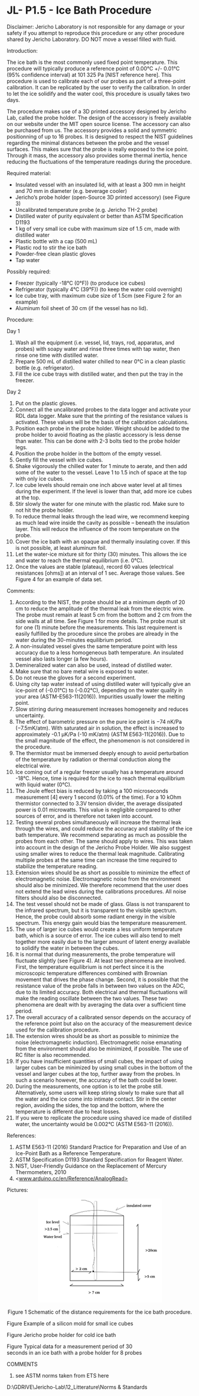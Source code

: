 JL- P1.5 - Ice Bath Procedure
=============================

Disclaimer: Jericho Laboratory is not responsible for any damage or your safety if you attempt to reproduce this procedure or any other procedure shared by Jericho Laboratory. DO NOT move a vessel filled with fluid.

Introduction:

The ice bath is the most commonly used fixed point temperature. This procedure will typically produce a reference point of 0.00°C +/- 0.01°C (95% confidence interval) at 101 325 Pa \[NIST reference here\]. This procedure is used to calibrate each of our probes as part of a three-point calibration. It can be replicated by the user to verify the calibration. In order to let the ice solidify and the water cool, this procedure is usually takes two days.

The procedure makes use of a 3D printed accessory designed by Jericho Lab, called the probe holder. The design of the accessory is freely available on our website under the MIT open source license. The accessory can also be purchased from us. The accessory provides a solid and symmetric positionning of up to 16 probes. It is designed to respect the NIST guidelines regarding the minimal distances between the probe and the vessel surfaces. This makes sure that the probe is really exposed to the ice point. Through it mass, the accessory also provides some thermal inertia, hence reducing the fluctuations of the temperature readings during the procedure.

Required material:

- Insulated vessel with an insulated lid, with at least a 300 mm in height and 70 mm in diameter (e.g. beverage cooler)
- Jericho’s probe holder (open-Source 3D printed accessory) (see Figure 3)
- Uncalibrated temperature probe (e.g. Jericho TH-2 probe)
- Distilled water of purity equivalent or better than ASTM Specification D1193
- 1 kg of very small ice cube with maximum size of 1.5 cm, made with distilled water
- Plastic bottle with a cap (500 mL)
- Plastic rod to stir the ice bath
- Powder-free clean plastic gloves
- Tap water

Possibly required:

- Freezer (typically -18°C (0°F)) (to produce ice cubes)
- Refrigerator (typically 4°C (39°F)) (to keep the water cold overnight)
- Ice cube tray, with maximum cube size of 1.5cm (see Figure 2 for an example)
- Aluminum foil sheet of 30 cm (if the vessel has no lid).

Procedure:

Day 1

1. Wash all the equipment (i.e. vessel, lid, trays, rod, apparatus, and probes) with soapy water and rinse three times with tap water, then rinse one time with distilled water.
2. Prepare 500 mL of distilled water chilled to near 0°C in a clean plastic bottle (e.g. refrigerator).
3. Fill the ice cube trays with distilled water, and then put the tray in the freezer.

Day 2

1. Put on the plastic gloves.
2. Connect all the uncalibrated probes to the data logger and activate your RDL data logger. Make sure that the printing of the resistance values is activated. These values will be the basis of the calibration calculations.
3. Position each probe in the probe holder. Weight should be added to the probe holder to avoid floating as the plastic accessory is less dense than water. This can be done with 2-3 bolts tied to the probe holder legs.
4. Position the probe holder in the bottom of the empty vessel.
5. Gently fill the vessel with ice cubes.
6. Shake vigorously the chilled water for 1 minute to aerate, and then add some of the water to the vessel. Leave 1 to 1.5 inch of space at the top with only ice cubes.
7. Ice cube levels should remain one inch above water level at all times during the experiment. If the level is lower than that, add more ice cubes at the top.
8. Stir slowly the water for one minute with the plastic rod. Make sure to not hit the probe holder.
9. To reduce thermal leaks through the lead wire, we recommend keeping as much lead wire inside the cavity as possible – beneath the insulation layer. This will reduce the influence of the room temperature on the probe.
10. Cover the ice bath with an opaque and thermally insulating cover. If this is not possible, at least aluminum foil.
11. Let the water-ice mixture sit for thirty (30) minutes. This allows the ice and water to reach the thermal equilibrium (i.e. 0°C).
12. Once the values are stable (plateau), record 60 values (electrical resistances \[ohms\]) at an interval of 1 sec. Average those values. See Figure 4 for an example of data set.

Comments:

1. According to the NIST, the probe should be at a minimum depth of 20 cm to reduce the amplitude of the thermal leak from the electric wire. The probe must remain at least 5 cm from the bottom and 2 cm from the side walls at all time. See Figure 1 for more details. The probe must sit for one (1) minute before the measurements. This last requirement is easily fulfilled by the procedure since the probes are already in the water during the 30-minutes equilibrium period.
2. A non-insulated vessel gives the same temperature point with less accuracy due to a less homogeneous bath temperature. An insulated vessel also lasts longer (a few hours).
3. Demineralized water can also be used, instead of distilled water.
4. Make sure that no bare metal wire is exposed to water.
5. Do not reuse the gloves for a second experiment.
6. Using city tap water instead of using distilled water will typically give an ice-point of (-0.01°C) to (-0.02°C), depending on the water quality in your area (ASTM-E563-11(2016)). Impurities usually lower the melting point.
7. Slow stirring during measurement increases homogeneity and reduces uncertainty.
8. The effect of barometric pressure on the pure ice point is −74 nK/Pa (−7.5mK/atm). With saturated air in solution, the effect is increased to approximately -0.1 μK/Pa (-10 mK/atm) (ASTM E563-11(2016)). Due to the small magnitude of the effect, the phenomenon is not considered in the procedure.
9. The thermistor must be immersed deeply enough to avoid perturbation of the temperature by radiation or thermal conduction along the electrical wire.
10. Ice coming out of a regular freezer usually has a temperature around -18°C. Hence, time is required for the ice to reach thermal equilibrium with liquid water (0°C).
11. The Joule effect bias is reduced by taking a 100 microseconds measurement \[4\] every 1 second (0.01% of the time). For a 10 kOhm thermistor connected to 3.3V tension divider, the average dissipated power is 0.01 microwatts. This value is negligible compared to other sources of error, and is therefore not taken into account.
12. Testing several probes simultaneously will increase the thermal leak through the wires, and could reduce the accuracy and stability of the ice bath temperature. We recommend separating as much as possible the probes from each other. The same should apply to wires. This was taken into account in the design of the Jericho Probe Holder. We also suggest using smaller wires to reduce the thermal leak magnitude. Calibrating multiple probes at the same time can increase the time required to stabilize the temperature reading.
13. Extension wires should be as short as possible to minimize the effect of electromagnetic noise. Electromagnetic noise from the environment should also be minimized. We therefore recommend that the user does not extend the lead wires during the calibrations procedures. All noise filters should also be disconnected.
14. The test vessel should not be made of glass. Glass is not transparent to the infrared spectrum, but it is transparent to the visible spectrum. Hence, the probe could absorb some radiant energy in the visible spectrum. This energy gain would bias the temperature measurement.
15. The use of larger ice cubes would create a less uniform temperature bath, which is a source of error. The ice cubes will also tend to melt together more easily due to the larger amount of latent energy available to solidify the water in between the cubes.
16. It is normal that during measurements, the probe temperature will fluctuate slightly (see Figure 4). At least two phenomena are involved. First, the temperature equilibrium is not perfect since it is the microscopic temperature differences combined with Brownian movement that drives the phase change. Second, it is possible that the resistance value of the probe falls in between two values on the ADC, due to its limited accuracy. Both electrical and thermal fluctuations will make the reading oscillate between the two values. These two phenomena are dealt with by averaging the data over a sufficient time period.
17. The overall accuracy of a calibrated sensor depends on the accuracy of the reference point but also on the accuracy of the measurement device used for the calibration procedure.
18. The extension wires should be as short as possible to minimize the noise (electromagnetic induction). Electromagnetic noise emanating from the environment should also be minimized, if possible. The use of RC filter is also recommended.
19. If you have insufficient quantities of small cubes, the impact of using larger cubes can be minimized by using small cubes in the bottom of the vessel and larger cubes at the top, further away from the probes. In such a scenario however, the accuracy of the bath could be lower.
20. During the measurements, one option is to let the probe still. Alternatively, some users will keep stiring slowly to make sure that all the water and the ice come into intimate contact. Stir in the center region, avoiding the sides, the top and the bottom, where the temperature is different due to heat losses.
21. If you were to replicate the procedure using shaved ice made of distilled water, the uncertainty would be 0.002°C (ASTM E563-11 (2016)).

References:

1. ASTM E563-11 (2016) Standard Practice for Preparation and Use of an Ice-Point Bath as a Reference Temperature.
2. ASTM Specification D1193 Standard Specification for Reagent Water.
3. NIST, User-Friendly Guidance on the Replacement of Mercury Thermometers, 2010
4. <www.arduino.cc/en/Reference/AnalogRead>

Pictures:
<figure>
<p align="center">
  <img src="../Calibration Procedures/images/ICEBATH1.png" 
    </p>
</figure>
    
<p align="center">Figure 1 Schematic of the distance requirements for the ice bath procedure.

Figure Example of a silicon mold for small ice cubes

Figure Jericho probe holder for cold ice bath

Figure Typical data for a measurement period of 30  
seconds in an ice bath with a probe holder for 8 probes



COMMENTS
1) see ASTM norms taken from ETS here

D:\GDRIVE\Jericho-Lab\12_Litterature\Norms & Standards
